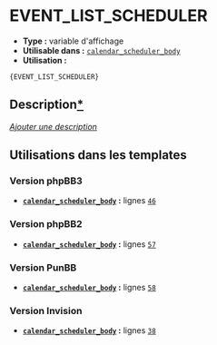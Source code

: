 # EVENT_LIST_SCHEDULER
* __Type :__ variable d'affichage
* __Utilisable dans :__ [`calendar_scheduler_body`](../tpl/calendar_scheduler_body.md#readme)
* __Utilisation :__

```smarty
{EVENT_LIST_SCHEDULER}
```

## Description[*](https://fa-tvars.appspot.com/var/EVENT_LIST_SCHEDULER)
[*Ajouter une description*](https://fa-tvars.appspot.com/var/EVENT_LIST_SCHEDULER)

## Utilisations dans les templates

### Version phpBB3
* __[`calendar_scheduler_body`](../tpl/calendar_scheduler_body.md#readme) :__ lignes [`46`](../src/prosilver/calendar_scheduler_body.tpl#L46)

### Version phpBB2
* __[`calendar_scheduler_body`](../tpl/calendar_scheduler_body.md#readme) :__ lignes [`57`](../src/subsilver/calendar_scheduler_body.tpl#L57)

### Version PunBB
* __[`calendar_scheduler_body`](../tpl/calendar_scheduler_body.md#readme) :__ lignes [`58`](../src/punbb/calendar_scheduler_body.tpl#L58)

### Version Invision
* __[`calendar_scheduler_body`](../tpl/calendar_scheduler_body.md#readme) :__ lignes [`38`](../src/invision/calendar_scheduler_body.tpl#L38)

